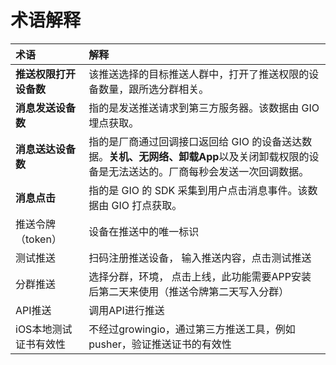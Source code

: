 # 术语解释

| 术语 | 解释 |
| :--- | :--- |
| **推送权限打开设备数** | 该推送选择的目标推送人群中，打开了推送权限的设备数量，跟所选分群相关。 |
| **消息发送设备数** | 指的是发送推送请求到第三方服务器。该数据由 GIO 埋点获取。 |
| **消息送达设备数** | 指的是厂商通过回调接口返回给 GIO 的设备送达数据。**关机、无网络、卸载App**以及关闭卸载权限的设备是无法送达的。厂商每秒会发送一次回调数据。 |
| **消息点击** | 指的是 GIO 的 SDK 采集到用户点击消息事件。该数据由 GIO 打点获取。 |
| 推送令牌（token） | 设备在推送中的唯一标识 |
| 测试推送 | 扫码注册推送设备， 输入推送内容，点击测试推送 |
| 分群推送 | 选择分群，环境， 点击上线，此功能需要APP安装后第二天来使用（推送令牌第二天写入分群） |
| API推送 | 调用API进行推送 |
| iOS本地测试证书有效性 | 不经过growingio，通过第三方推送工具，例如pusher，验证推送证书的有效性 |

